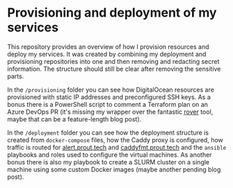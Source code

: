 # Provisioning and deployment of my services

This repository provides an overview of how I provision resources and deploy my services. It was created by combining my deployment and provisioning repositories into one and then removing and redacting secret information. The structure should still be clear after removing the sensitive parts.

In the `/provisioning` folder you can see how DigitalOcean resources are provisioned with static IP addresses and preconfigured SSH keys. As a bonus there is a PowerShell script to comment a Terraform plan on an Azure DevOps PR (it's missing my wrapper over the fantastic [rover](https://github.com/im2nguyen/rover) tool, maybe that can be a feature-length blog post).

In the `/deployment` folder you can see how the deployment structure is created from `docker-compose` files, how the Caddy proxy is configured, how traffic is routed for [alert.prout.tech](https://alert.prout.tech/) and [caddyfmt.prout.tech](https://caddyfmt.prout.tech/) and the `ansible` playbooks and roles used to configure the virtual machines. As another bonus there is also my playbook to create a SLURM cluster on a single machine using some custom Docker images (maybe another pending blog post).
